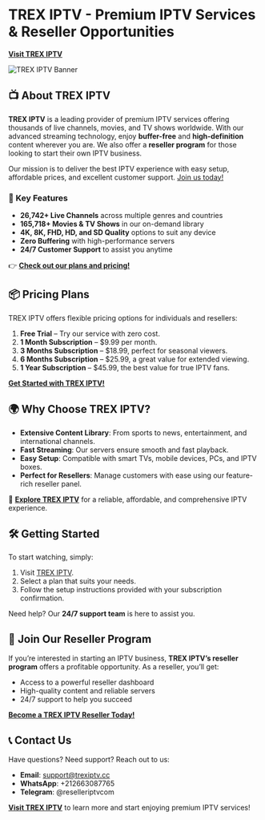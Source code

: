 # TREX IPTV - Premium IPTV Services & Reseller Opportunities

**[Visit TREX IPTV](https://trexiptv.cc)**

![TREX IPTV Banner](images/trex-iptv-banner.png)

## 📺 About TREX IPTV

**TREX IPTV** is a leading provider of premium IPTV services offering thousands of live channels, movies, and TV shows worldwide. With our advanced streaming technology, enjoy **buffer-free** and **high-definition** content wherever you are. We also offer a **reseller program** for those looking to start their own IPTV business.

Our mission is to deliver the best IPTV experience with easy setup, affordable prices, and excellent customer support. [Join us today!](https://trexiptv.cc)

### 🎯 Key Features
- **26,742+ Live Channels** across multiple genres and countries
- **165,718+ Movies & TV Shows** in our on-demand library
- **4K, 8K, FHD, HD, and SD Quality** options to suit any device
- **Zero Buffering** with high-performance servers
- **24/7 Customer Support** to assist you anytime

👉 **[Check out our plans and pricing!](https://trexiptv.cc#pricing)**

## 📦 Pricing Plans

TREX IPTV offers flexible pricing options for individuals and resellers:
1. **Free Trial** – Try our service with zero cost.
2. **1 Month Subscription** – $9.99 per month.
3. **3 Months Subscription** – $18.99, perfect for seasonal viewers.
4. **6 Months Subscription** – $25.99, a great value for extended viewing.
5. **1 Year Subscription** – $45.99, the best value for true IPTV fans.

**[Get Started with TREX IPTV!](https://trexiptv.cc#pricing)**

## 🌍 Why Choose TREX IPTV?
- **Extensive Content Library**: From sports to news, entertainment, and international channels.
- **Fast Streaming**: Our servers ensure smooth and fast playback.
- **Easy Setup**: Compatible with smart TVs, mobile devices, PCs, and IPTV boxes.
- **Perfect for Resellers**: Manage customers with ease using our feature-rich reseller panel.

🔗 **[Explore TREX IPTV](https://trexiptv.cc)** for a reliable, affordable, and comprehensive IPTV experience.

## 🛠️ Getting Started

To start watching, simply:
1. Visit [TREX IPTV](https://trexiptv.cc).
2. Select a plan that suits your needs.
3. Follow the setup instructions provided with your subscription confirmation.

Need help? Our **24/7 support team** is here to assist you.

## 🌟 Join Our Reseller Program
If you’re interested in starting an IPTV business, **TREX IPTV’s reseller program** offers a profitable opportunity. As a reseller, you’ll get:
- Access to a powerful reseller dashboard
- High-quality content and reliable servers
- 24/7 support to help you succeed

**[Become a TREX IPTV Reseller Today!](https://trexiptv.cc/reseller)**

## 📞 Contact Us

Have questions? Need support? Reach out to us:
- **Email**: support@trexiptv.cc
- **WhatsApp**: +212663087765
- **Telegram**: @reselleriptvcom

**[Visit TREX IPTV](https://trexiptv.cc)** to learn more and start enjoying premium IPTV services!
